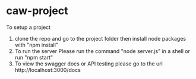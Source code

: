 # caw-project

To setup a project 
1. clone the repo and go to the project folder
 then install node packages with "npm install"
2. To run the server Please run the command "node server.js" 
in a shell or run "npm start"
3. To view the swagger docs or API testing please go to the url http://localhost:3000/docs

